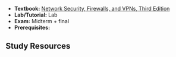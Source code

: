 - **Textbook:** [Network Security, Firewalls, and VPNs, Third Edition](https://www.jblearning.com/catalog/productdetails/9781284184662)
- **Lab/Tutorial:** Lab
- **Exam:** Midterm + final
- **Prerequisites:** 

## Study Resources
